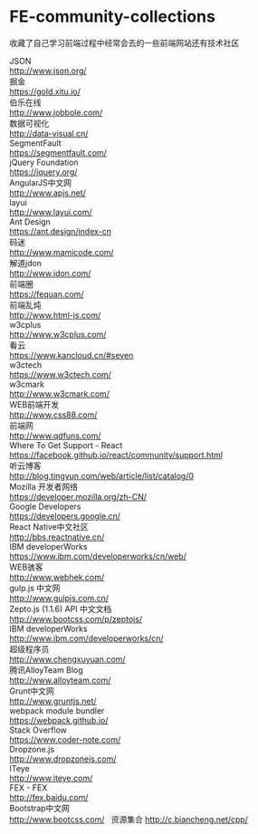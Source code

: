 # FE-community-collections
收藏了自己学习前端过程中经常会去的一些前端网站还有技术社区

JSON  
http://www.json.org/  
掘金  
https://gold.xitu.io/  
伯乐在线  
http://www.jobbole.com/  
数据可视化   
http://data-visual.cn/  
SegmentFault   
https://segmentfault.com/  
jQuery Foundation   
https://jquery.org/  
AngularJS中文网   
http://www.apjs.net/  
layui  
http://www.layui.com/  
Ant Design  
https://ant.design/index-cn  
码迷  
http://www.mamicode.com/   
解道jdon  
http://www.jdon.com/  
前端圈  
https://fequan.com/  
前端乱炖  
http://www.html-js.com/  
w3cplus  
http://www.w3cplus.com/  
看云  
https://www.kancloud.cn/#seven  
w3ctech  
https://www.w3ctech.com/  
w3cmark  
http://www.w3cmark.com/  
WEB前端开发  
http://www.css88.com/  
前端网  
http://www.qdfuns.com/  
Where To Get Support - React  
https://facebook.github.io/react/community/support.html  
听云博客  
http://blog.tingyun.com/web/article/list/catalog/0  
Mozilla 开发者网络  
https://developer.mozilla.org/zh-CN/  
Google Developers  
https://developers.google.cn/  
React Native中文社区  
http://bbs.reactnative.cn/  
IBM developerWorks  
https://www.ibm.com/developerworks/cn/web/  
WEB骇客  
http://www.webhek.com/  
gulp.js 中文网  
http://www.gulpjs.com.cn/   
Zepto.js (1.1.6) API 中文文档  
http://www.bootcss.com/p/zeptojs/  
IBM developerWorks  
http://www.ibm.com/developerworks/cn/  
超级程序员  
http://www.chengxuyuan.com/  
腾讯AlloyTeam Blog  
http://www.alloyteam.com/  
Grunt中文网  
http://www.gruntjs.net/  
webpack module bundler  
https://webpack.github.io/  
Stack Overflow  
https://www.coder-note.com/  
Dropzone.js  
http://www.dropzonejs.com/  
ITeye  
http://www.iteye.com/  
FEX - FEX  
http://fex.baidu.com/  
Bootstrap中文网  
http://www.bootcss.com/    
资源集合
http://c.biancheng.net/cpp/
